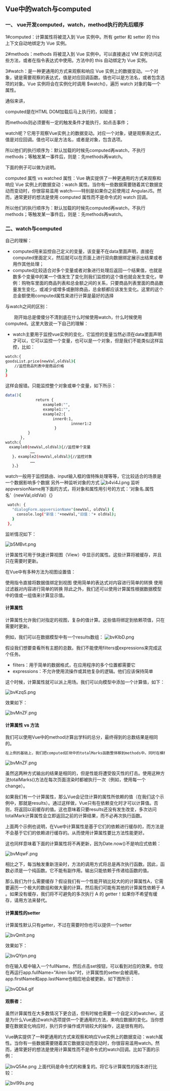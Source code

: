 ## Vue中的watch与computed

### 一、 vue开发computed，watch，method执行的先后顺序

1#computed：计算属性将被混入到 Vue 实例中。所有 getter 和 setter 的 this 上下文自动地绑定为 Vue 实例。

2#methods：methods 将被混入到 Vue 实例中。可以直接通过 VM 实例访问这些方法，或者在指令表达式中使用。方法中的 this 自动绑定为 Vue 实例。

3#watch：是一种更通用的方式来观察和响应 Vue 实例上的数据变动。一个对象，键是需要观察的表达式，值是对应回调函数。值也可以是方法名，或者包含选项的对象。Vue 实例将会在实例化时调用 $watch()，遍历 watch 对象的每一个属性。

通俗来讲，

computed是在HTML DOM加载后马上执行的，如赋值；

而methods则必须要有一定的触发条件才能执行，如点击事件；

watch呢？它用于观察Vue实例上的数据变动。对应一个对象，键是观察表达式，值是对应回调。值也可以是方法名，或者是对象，包含选项。

所以他们的执行顺序为：默认加载的时候先computed再watch，不执行methods；等触发某一事件后，则是：先methods再watch。

下面的例子可以做为说明。

computed 属性 vs watched 属性：Vue 确实提供了一种更通用的方式来观察和响应 Vue 实例上的数据变动：watch 属性。当你有一些数据需要随着其它数据变动而变动时，你很容易滥用 watch——特别是如果你之前使用过 AngularJS。然而，通常更好的想法是使用 computed 属性而不是命令式的 watch 回调。



所以他们的执行顺序为：默认加载的时候先computed再watch，不执行methods；等触发某一事件后，则是：先methods再watch。


### 二、watch与computed

自己的理解：

- computed用来监控自己定义的变量，该变量不在data里面声明，直接在computed里面定义，然后就可以在页面上进行双向数据绑定展示出结果或者用作其他处理；
- computed比较适合对多个变量或者对象进行处理后返回一个结果值，也就是数多个变量中的某一个值发生了变化则我们监控的这个值也就会发生变化，举例：购物车里面的商品列表和总金额之间的关系，只要商品列表里面的商品数量发生变化，或减少或增多或删除商品，总金额都应该发生变化。这里的这个总金额使用computed属性来进行计算是最好的选择


与watch之间的区别：

　　刚开始总是傻傻分不清到底在什么时候使用watch，什么时候使用computed。这里大致说一下自己的理解：

- watch主要用于监控vue实例的变化，它监控的变量当然必须在data里面声明才可以，它可以监控一个变量，也可以是一个对象，但是我们不能类似这样监控，比如：

```sh
watch:{
goodsList.price(newVal,oldVal){
    //监控商品列表中是商品价格
}
}
```

这样会报错。只能监控整个对象或单个变量，如下所示：

```sh
data(){
　　　　　　　　return {
　　　　　　　　　　example0:"",
　　　　　　　　　　example1:"",
　　　　　　　　　　example2:{
 　　　　　　　　　　　　inner0:1, 　　　　　　　　　
                        　　　innner1:2 　　　　　　　　　
                    　}
　　　　　　}
　　　　},
watch:{
　example0(newVal,oldVal){//监控单个变量
           ……
   }，example2(newVal,oldVal){//监控对象
           ……
   }，}
```

watch一般用于监控路由、input输入框的值特殊处理等等，它比较适合的场景是一个数据影响多个数据
另外一种监听对象的方式
![b4vi4J.png](https://s1.ax1x.com/2022/03/10/b4vi4J.png)
 监听appversionName用下面的方式，将对象和属性用引号的方式：‘对象名.属性名’（newVal,oldVal）{}

 ```sh
  watch: {
    "dialogForm.appversionName"(newVal, oldVal) {
      console.log("新值："+newVal,"旧值："+ oldVal);
    }
  },
 ```
 监听情况如下：

![b5MBvt.png](https://s1.ax1x.com/2022/03/11/b5MBvt.png)

计算属性可用于快速计算视图（View）中显示的属性。这些计算将被缓存，并且只在需要时更新。

在Vue中有多种方法为视图设置值：

使用指令直接将数据值绑定到视图
使用简单的表达式对内容进行简单的转换
使用过滤器对内容进行简单的转换
除此之外，我们还可以使用计算属性根据数据模型中的值或一组值来计算显示值。

#### 计算属性

计算属性允许我们对指定的视图，复杂的值计算。这些值将绑定到依赖项值，只在需要时更新。

例如，我们可以在数据模型中有一个results数组：
![bvKIbD.png](https://s1.ax1x.com/2022/03/15/bvKIbD.png)

假设我们想要查看所有主题的总数。我们不能使用filters或expressions来完成这个任务。

- filters：用于简单的数据格式，在应用程序的多个位置都需要它
- expressions：不允许使用流操作或其他复杂的逻辑。他们应该保持简单

这个时候，计算属性就可以派上用场。我们可以向模型中添加一个计算值，如下：

![bvKzqS.png](https://s1.ax1x.com/2022/03/15/bvKzqS.png)

效果如下：

![bvMnZF.png](https://s1.ax1x.com/2022/03/15/bvMnZF.png)

#### 计算属性 vs 方法

我们可以使用Vue中的method计算出学科的总分，最终得到的总数结果是相同的。

```sh
在上例的基础上，我们把computed区块中的totalMarks函数整体移到methods中。同时在模板中将`{{ totalMarks }}` 替换成`{{ totalMarks() }}`。 你最终看到的结果是一样的，如下所示：

```
![bvMnZF.png](https://s1.ax1x.com/2022/03/15/bvMnZF.png)

虽然这两种方式输出的结果是相同的，但是性能将遭受毁灭性的打击。使用这种方法totalMarks()方法在每次页面渲染时都被执行一次（例如，使用每一个change）。

如果我们有一个计算属性，那么Vue会记住计算的属性所依赖的值（在我们这个示例中，那就是results）。通过这样做，Vue只有在依赖变化时才可以计算值。否则，将返回以前缓存的值。这也意味着只要results还没有发生改变，多次访问totalMark计算属性会立即返回之前的计算结果，而不必再次执行函数。

上面两个示例也说明，在Vue中计算属性是基于它们的依赖进行缓存的，而方法是不会基于它们的依赖进行缓存的。从而使用计算属性要比方法性能更好。

这也同样意味着下面的计算属性将不再更新，因为Date.now()不是响应式依赖：

![bvMqwF.png](https://s1.ax1x.com/2022/03/15/bvMqwF.png)

相比之下，每当触发重新渲染时，方法的调用方式将总是再次执行函数。因此，函数必须是一个纯函数。它不能有副作用。输出只能依赖于传递给函数的值。

那么我们为什么需要缓存？假设我们有一个性能开销比较大的的计算属性A，它需要遍历一个极大的数组和做大量的计算。然后我们可能有其他的计算属性依赖于 A 。如果没有缓存，我们将不可避免的多次执行 A 的 getter！如果你不希望有缓存，请用方法来替代。

#### 计算属性的setter

计算属性默认只有getter，不过在需要时你也可以提供一个setter

![bvQmlt.png](https://s1.ax1x.com/2022/03/15/bvQmlt.png)

效果如下：

![bvQYpn.png](https://s1.ax1x.com/2022/03/15/bvQYpn.png)

你在输入框中输入一个fullName，然后点击set按钮，可以看到对应的效果。你现在再运行app.fullName="Airen liao"时，计算属性的setter会被调用，app.firstName和app.lastName也相应地会被更新。如下图所示：

![bvQDk4.gif](https://s1.ax1x.com/2022/03/15/bvQDk4.gif)

#### 观察者：

虽然计算属性在大多数情况下更合适，但有时候也需要一个自定义的watcher。这是为什么Vue通过watch选项提供一个更通用的方法，来响应数据的变化。当你想要在数据变化响应时，执行异步操作或开销较大的操作，这是很有用的。

Vue确实提供了一种更通用的方式来观察和响应Vue实例上的数据变动：watch属性。当你有一些数据需要随着其它数据变动而变动时，你很容易滥用watch。然而，通常更好的想法是使用计算属性而不是命令式的watch回调。比如下面的示例：

![bvQ5Ae.png](https://s1.ax1x.com/2022/03/15/bvQ5Ae.png)
上面代码是命令式的和重复的。将它与计算属性的版本进行比较：

![bvl99s.png](https://s1.ax1x.com/2022/03/15/bvl99s.png)